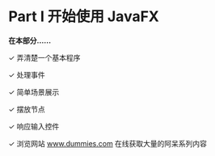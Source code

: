 # Part I 开始使用 JavaFX

**在本部分……**

✓ 弄清楚一个基本程序

✓ 处理事件

✓ 简单场景展示

✓ 摆放节点

✓ 响应输入控件

✓ 浏览网站 www.dummies.com 在线获取大量的阿呆系列内容

